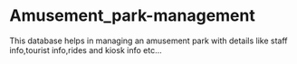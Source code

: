 # Amusement_park-management
This database helps in managing an amusement park with details like staff info,tourist info,rides and kiosk info etc...

